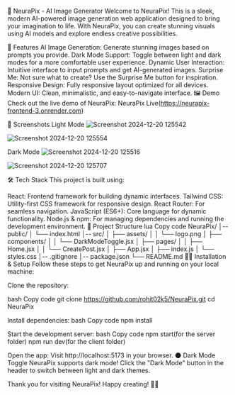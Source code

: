 🌟 NeuraPix - AI Image Generator
Welcome to NeuraPix! This is a sleek, modern AI-powered image generation web application designed to bring your imagination to life. With NeuraPix, you can create stunning visuals using AI models and explore endless creative possibilities.

🚀 Features
AI Image Generation: Generate stunning images based on prompts you provide.
Dark Mode Support: Toggle between light and dark modes for a more comfortable user experience.
Dynamic User Interaction: Intuitive interface to input prompts and get AI-generated images.
Surprise Me: Not sure what to create? Use the Surprise Me button for inspiration.
Responsive Design: Fully responsive layout optimized for all devices.
Modern UI: Clean, minimalistic, and easy-to-navigate interface.
🖼️ Demo
Check out the live demo of NeuraPix: NeuraPix Live(https://neurapix-frontend-3.onrender.com)

📸 Screenshots
Light Mode
![Screenshot 2024-12-20 125542](https://github.com/user-attachments/assets/67538e4a-cae8-448e-89de-5e9ad5b8bb83)

![Screenshot 2024-12-20 125554](https://github.com/user-attachments/assets/73a30fa4-15d6-48e7-a86c-65be485abaf6)

Dark Mode
![Screenshot 2024-12-20 125516](https://github.com/user-attachments/assets/b6de5ae6-61e4-46f4-ae58-62167f78a75d)

![Screenshot 2024-12-20 125707](https://github.com/user-attachments/assets/aa36eabb-5de5-4cb9-ae24-693b3791555b)

🛠️ Tech Stack
This project is built using:

React: Frontend framework for building dynamic interfaces.
Tailwind CSS: Utility-first CSS framework for responsive design.
React Router: For seamless navigation.
JavaScript (ES6+): Core language for dynamic functionality.
Node.js & npm: For managing dependencies and running the development environment.
📂 Project Structure
lua
Copy code
NeuraPix/
│-- public/
│   └── index.html
│-- src/
│   ├── assets/
│   │   └── logo.png
│   ├── components/
│   │   └── DarkModeToggle.jsx
│   ├── pages/
│   │   ├── Home.jsx
│   │   └── CreatePost.jsx
│   ├── App.jsx
│   ├── index.js
│   └── styles.css
│-- .gitignore
│-- package.json
└── README.md
🧑‍💻 Installation & Setup
Follow these steps to get NeuraPix up and running on your local machine:

Clone the repository:

bash
Copy code
git clone https://github.com/rohit02k5/NeuraPix.git
cd NeuraPix

Install dependencies:
bash
Copy code
npm install

Start the development server:
bash
Copy code
npm start(for the server folder)
npm run dev(for the client folder)

Open the app:
Visit http://localhost:5173 in your browser.
🌑 Dark Mode Toggle
NeuraPix supports dark mode! Click the "Dark Mode" button in the header to switch between light and dark themes.

Thank you for visiting NeuraPix! Happy creating! 🎨✨
